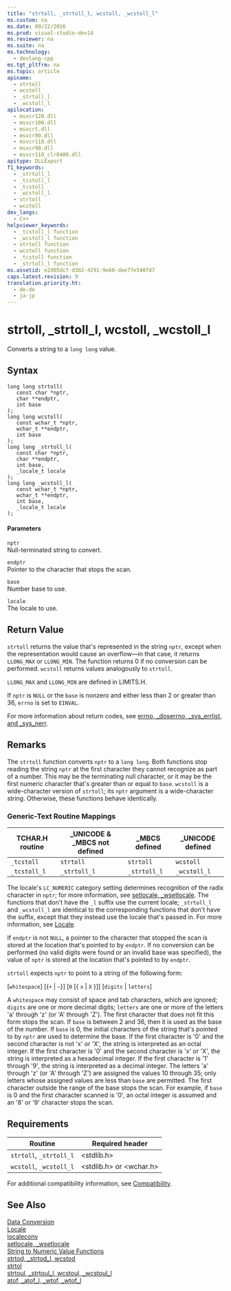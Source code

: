 ```yaml
---
title: "strtoll, _strtoll_l, wcstoll, _wcstoll_l"
ms.custom: na
ms.date: 09/22/2016
ms.prod: visual-studio-dev14
ms.reviewer: na
ms.suite: na
ms.technology: 
  - devlang-cpp
ms.tgt_pltfrm: na
ms.topic: article
apiname: 
  - strtoll
  - wcstoll
  - _strtoll_l
  - _wcstoll_l
apilocation: 
  - msvcr120.dll
  - msvcr100.dll
  - msvcrt.dll
  - msvcr80.dll
  - msvcr110.dll
  - msvcr90.dll
  - msvcr110_clr0400.dll
apitype: DLLExport
f1_keywords: 
  - _strtoll_l
  - _tcstoll_l
  - _tcstoll
  - _wcstoll_l
  - strtoll
  - wcstoll
dev_langs: 
  - C++
helpviewer_keywords: 
  - _tcstoll_l function
  - _wcstoll_l function
  - strtoll function
  - wcstoll function
  - _tcstoll function
  - _strtoll_l function
ms.assetid: e2d05dcf-d3b2-4291-9e60-dee77e540fd7
caps.latest.revision: 9
translation.priority.ht: 
  - de-de
  - ja-jp
---
```

# strtoll, _strtoll_l, wcstoll, _wcstoll_l
Converts a string to a `long long` value.  
  
## Syntax  
  
```  
long long strtoll(  
   const char *nptr,  
   char **endptr,  
   int base   
);  
long long wcstoll(  
   const wchar_t *nptr,  
   wchar_t **endptr,  
   int base   
);  
long long _strtoll_l(  
   const char *nptr,  
   char **endptr,  
   int base,  
   _locale_t locale  
);  
long long _wcstoll_l(  
   const wchar_t *nptr,  
   wchar_t **endptr,  
   int base,  
   _locale_t locale  
);  
```  
  
#### Parameters  
 `nptr`  
 Null-terminated string to convert.  
  
 `endptr`  
 Pointer to the character that stops the scan.  
  
 `base`  
 Number base to use.  
  
 `locale`  
 The locale to use.  
  
## Return Value  
 `strtoll` returns the value that's represented in the string `nptr`, except when the representation would cause an overflow—in that case, it returns `LLONG_MAX` or `LLONG_MIN`. The function returns 0 if no conversion can be performed. `wcstoll` returns values analogously to `strtoll`.  
  
 `LLONG_MAX` and `LLONG_MIN` are defined in LIMITS.H.  
  
 If `nptr` is `NULL` or the `base` is nonzero and either less than 2 or greater than 36, `errno` is set to `EINVAL`.  
  
 For more information about return codes, see [errno, _doserrno, _sys_errlist, and _sys_nerr](../vs140/errno--_doserrno--_sys_errlist--and-_sys_nerr.md).  
  
## Remarks  
 The `strtoll` function converts `nptr` to a `long long`. Both functions stop reading the string `nptr` at the first character they cannot recognize as part of a number. This may be the terminating null character, or it may be the first numeric character that's greater than or equal to `base`. `wcstoll` is a wide-character version of `strtoll`; its `nptr` argument is a wide-character string. Otherwise, these functions behave identically.  
  
### Generic-Text Routine Mappings  
  
|TCHAR.H routine|_UNICODE & _MBCS not defined|_MBCS defined|_UNICODE defined|  
|---------------------|------------------------------------|--------------------|-----------------------|  
|`_tcstoll`|`strtoll`|`strtoll`|`wcstoll`|  
|`_tcstoll_l`|`_strtoll_l`|`_strtoll_l`|`_wcstoll_l`|  
  
 The locale's `LC_NUMERIC` category setting determines recognition of the radix character in `nptr`; for more information, see [setlocale, _wsetlocale](../vs140/setlocale--_wsetlocale.md). The functions that don't have the `_l` suffix use the current locale; `_strtoll_l` and `_wcstoll_l` are identical to the corresponding functions that don't have the suffix, except that they instead use the locale that's passed in. For more information, see [Locale](../vs140/locale.md).  
  
 If `endptr` is not `NULL`, a pointer to the character that stopped the scan is stored at the location that's pointed to by `endptr`. If no conversion can be performed (no valid digits were found or an invalid base was specified), the value of `nptr` is stored at the location that's pointed to by `endptr`.  
  
 `strtoll` expects `nptr` to point to a string of the following form:  
  
 [`whitespace`] [{`+` &#124; `–`}] [`0` [{ `x` &#124; `X` }]] [`digits` &#124; `letters`]  
  
 A `whitespace` may consist of space and tab characters, which are ignored; `digits` are one or more decimal digits; `letters` are one or more of the letters 'a' through 'z' (or 'A' through 'Z'). The first character that does not fit this form stops the scan. If `base` is between 2 and 36, then it is used as the base of the number. If `base` is 0, the initial characters of the string that's pointed to by `nptr` are used to determine the base. If the first character is '0' and the second character is not 'x' or 'X', the string is interpreted as an octal integer. If the first character is '0' and the second character is 'x' or 'X', the string is interpreted as a hexadecimal integer. If the first character is '1' through '9', the string is interpreted as a decimal integer. The letters 'a' through 'z' (or 'A' through 'Z') are assigned the values 10 through 35; only letters whose assigned values are less than `base` are permitted. The first character outside the range of the base stops the scan. For example, if `base` is 0 and the first character scanned is '0', an octal integer is assumed and an '8' or '9' character stops the scan.  
  
## Requirements  
  
|Routine|Required header|  
|-------------|---------------------|  
|`strtoll`, `_strtoll_l`|<stdlib.h>|  
|`wcstoll`, `_wcstoll_l`|<stdlib.h> or <wchar.h>|  
  
 For additional compatibility information, see [Compatibility](../vs140/compatibility.md).  
  
## See Also  
 [Data Conversion](../vs140/data-conversion.md)   
 [Locale](../vs140/locale.md)   
 [localeconv](../vs140/localeconv.md)   
 [setlocale, _wsetlocale](../vs140/setlocale--_wsetlocale.md)   
 [String to Numeric Value Functions](../vs140/string-to-numeric-value-functions.md)   
 [strtod, _strtod_l, wcstod](../vs140/strtod--_strtod_l--wcstod--_wcstod_l.md)   
 [strtol](../vs140/strtol--wcstol--_strtol_l--_wcstol_l.md)   
 [strtoul, _strtoul_l, wcstoul, _wcstoul_l](../vs140/strtoul--_strtoul_l--wcstoul--_wcstoul_l.md)   
 [atof, _atof_l, _wtof, _wtof_l](../vs140/atof--_atof_l--_wtof--_wtof_l.md)